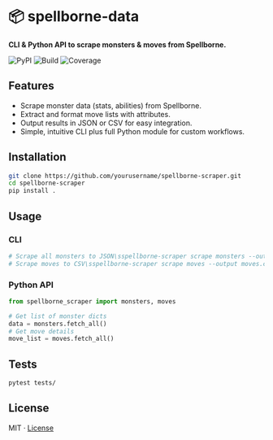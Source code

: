 # 📦 spellborne-data

**CLI & Python API to scrape monsters & moves from Spellborne.**

![PyPI](https://img.shields.io/pypi/v/spellborne-data)
![Build](https://img.shields.io/github/actions/workflow/status/Jayj3nks/Spellborne-data/ci.yml)
![Coverage](https://img.shields.io/codecov/c/github/Jayj3nks/Spellborne-data)


## Features

* Scrape monster data (stats, abilities) from Spellborne.
* Extract and format move lists with attributes.
* Output results in JSON or CSV for easy integration.
* Simple, intuitive CLI plus full Python module for custom workflows.

## Installation

```bash
git clone https://github.com/yourusername/spellborne-scraper.git
cd spellborne-scraper
pip install .
```

## Usage

### CLI

```bash
# Scrape all monsters to JSON\sspellborne-scraper scrape monsters --output monsters.json
# Scrape moves to CSV\sspellborne-scraper scrape moves --output moves.csv
```

### Python API

```python
from spellborne_scraper import monsters, moves

# Get list of monster dicts
data = monsters.fetch_all()
# Get move details
move_list = moves.fetch_all()
```

## Tests

```bash
pytest tests/
```

## License

MIT · [License](LICENSE)
